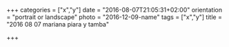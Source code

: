 +++
categories = ["x","y"]
date = "2016-08-07T21:05:31+02:00"
orientation = "portrait or landscape"
photo = "2016-12-09-name"
tags = ["x","y"]
title = "2016 08 07 mariana piara y tamba"

+++
